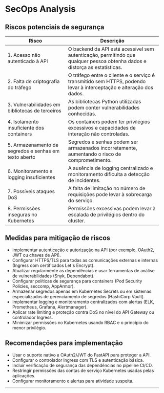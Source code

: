 
# SecOps Analysis

## Riscos potenciais de segurança

| Risco                                         | Descrição                                                                                  |
|----------------------------------------------|-------------------------------------------------------------------------------------------|
| 1. Acesso não autenticado à API        | 	O backend da API está acessível sem autenticação, permitindo que qualquer pessoa obtenha dados e distorça as estatísticas. |
| 2. Falta de criptografia do tráfego            | 	O tráfego entre o cliente e o serviço é transmitido sem HTTPS, podendo levar à interceptação e alteração dos dados. |
| 3. Vulnerabilidades em bibliotecas de terceiros        | As bibliotecas Python utilizadas podem conter vulnerabilidades conhecidas.                      |
| 4. Isolamento insuficiente dos containers        | Os containers podem ter privilégios excessivos e capacidades de interação não controladas.               |
| 5. Armazenamento de segredos e senhas em texto aberto| Segredos e senhas podem ser armazenados incorretamente, aumentando o risco de comprometimento.    |
| 6. Monitoramento e logging insuficientes    | A ausência de logging centralizado e monitoramento dificulta a detecção de incidentes. |
| 7. Possíveis ataques DoS                        | 	A falta de limitação no número de requisições pode levar à sobrecarga do serviço.           |
| 8. Permissões inseguras no Kubernetes   | Permissões excessivas podem levar à escalada de privilégios dentro do cluster.           |

## Medidas para mitigação de riscos

- Implementar autenticação e autorização na API (por exemplo, OAuth2, JWT ou chaves de API).  
- Configurar HTTPS/TLS para todas as comunicações externas e internas (Ingress com certificados Let's Encrypt).  
- Atualizar regularmente as dependências e usar ferramentas de análise de vulnerabilidades (Snyk, Dependabot).
- Configurar políticas de segurança para containers (Pod Security Policies, seccomp, AppArmor).
- Armazenar segredos apenas em Kubernetes Secrets ou em sistemas especializados de gerenciamento de segredos (HashiCorp Vault).
- Implementar logging e monitoramento centralizados com alertas (ELK, Prometheus, Grafana, Alertmanager).
- Aplicar rate limiting e proteção contra DoS no nível do API Gateway ou controlador Ingress.
- Minimizar permissões no Kubernetes usando RBAC e o princípio do menor privilégio.

## Recomendações para implementação

- Usar o suporte nativo a OAuth2/JWT do FastAPI para proteger a API.
- Configurar o controlador Ingress com TLS e autenticação básica.
- Incluir verificação de segurança das dependências no pipeline CI/CD.
- Restringir permissões das contas de serviço Kubernetes usadas pelas aplicações.
- Configurar monitoramento e alertas para atividade suspeita.

---
